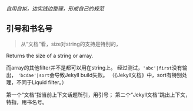 *自用自拟，边实践边整理，形成自己的规范*

## 引号和书名号

>从“文档”看，size对string的支持是特别的，
>>
Returns the size of a string or array.
>
而array的其他filter并不是都可以用在string上。
经过测试，`'abc'|first`没有输出，
`'bcdae'|sort`会导致Jekyll build失败。
（《Jekyll文档》中，sort有特别处理，不同于Liquid filter。）

第一个“文档”指当前上下文话题所引，用引号；
第二个“Jekyll文档”跳出上下文，特指，用书名号。
